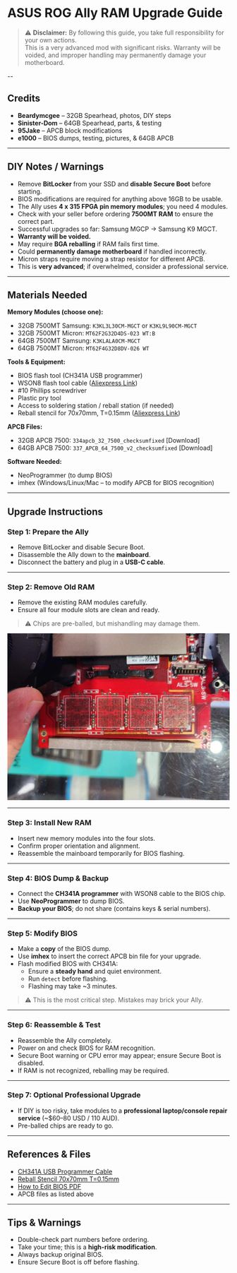 # ASUS ROG Ally RAM Upgrade Guide

> ⚠️ **Disclaimer:** By following this guide, you take full responsibility for your own actions.  
> This is a very advanced mod with significant risks. Warranty will be voided, and improper handling may permanently damage your motherboard.  

--

## Credits

- **Beardymcgee** – 32GB Spearhead, photos, DIY steps  
- **Sinister-Dom** – 64GB Spearhead, parts, & testing  
- **95Jake** – APCB block modifications  
- **e1000** – BIOS dumps, testing, pictures, & 64GB APCB  

---

## DIY Notes / Warnings

- Remove **BitLocker** from your SSD and **disable Secure Boot** before starting.  
- BIOS modifications are required for anything above 16GB to be usable.  
- The Ally uses **4 x 315 FPGA pin memory modules**; you need 4 modules.  
- Check with your seller before ordering **7500MT RAM** to ensure the correct part.  
- Successful upgrades so far: Samsung MGCP → Samsung K9 MGCT.  
- **Warranty will be voided.**  
- May require **BGA reballing** if RAM fails first time.  
- Could **permanently damage motherboard** if handled incorrectly.  
- Micron straps require moving a strap resistor for different APCB.  
- This is **very advanced**; if overwhelmed, consider a professional service.  

---

## Materials Needed

**Memory Modules (choose one):**

- 32GB 7500MT Samsung: `K3KL3L30CM-MGCT` or `K3KL9L90CM-MGCT`  
- 32GB 7500MT Micron: `MT62F2G32D4DS-023 WT:B`  
- 64GB 7500MT Samsung: `K3KLALA0CM-MGCT`  
- 64GB 7500MT Micron: `MT62F4G32D8DV-026 WT`  

**Tools & Equipment:**

- BIOS flash tool (CH341A USB programmer)  
- WSON8 flash tool cable ([Aliexpress Link](https://www.aliexpress.com/item/4000971113716.html))  
- #10 Phillips screwdriver  
- Plastic pry tool  
- Access to soldering station / reball station (if needed)  
- Reball stencil for 70x70mm, T=0.15mm ([Aliexpress Link](https://a.aliexpress.com/_m00rF6I))  

**APCB Files:**

- 32GB APCB 7500: `334apcb_32_7500_checksumfixed` [Download]  
- 64GB APCB 7500: `337_APCB_64_7500_v2_checksumfixed` [Download]  

**Software Needed:**

- NeoProgrammer (to dump BIOS)  
- imhex (Windows/Linux/Mac – to modify APCB for BIOS recognition)  

---

## Upgrade Instructions

### Step 1: Prepare the Ally

- Remove BitLocker and disable Secure Boot.  
- Disassemble the Ally down to the **mainboard**.  
- Disconnect the battery and plug in a **USB-C cable**.  

---

### Step 2: Remove Old RAM

- Remove the existing RAM modules carefully.  
- Ensure all four module slots are clean and ready.  

> ⚠️ Chips are pre-balled, but mishandling may damage them.
> 
![RAM Removed](images/ramremoved.jpg)

---

### Step 3: Install New RAM

- Insert new memory modules into the four slots.  
- Confirm proper orientation and alignment.  
- Reassemble the mainboard temporarily for BIOS flashing.  

---

### Step 4: BIOS Dump & Backup

- Connect the **CH341A programmer** with WSON8 cable to the BIOS chip.  
- Use **NeoProgrammer** to dump BIOS.  
- **Backup your BIOS**; do not share (contains keys & serial numbers).  

---

### Step 5: Modify BIOS

- Make a **copy** of the BIOS dump.  
- Use **imhex** to insert the correct APCB bin file for your upgrade.  
- Flash modified BIOS with CH341A:  
  - Ensure a **steady hand** and quiet environment.  
  - Run `detect` before flashing.  
  - Flashing may take ~3 minutes.  

> ⚠️ This is the most critical step. Mistakes may brick your Ally.

---

### Step 6: Reassemble & Test

- Reassemble the Ally completely.  
- Power on and check BIOS for RAM recognition.  
- Secure Boot warning or CPU error may appear; ensure Secure Boot is disabled.  
- If RAM is not recognized, reballing may be required.  

---

### Step 7: Optional Professional Upgrade

- If DIY is too risky, take modules to a **professional laptop/console repair service** (~$60–80 USD / 110 AUD).  
- Pre-balled chips are ready to go.  

---

## References & Files

- [CH341A USB Programmer Cable](https://www.aliexpress.com/item/4000971113716.html)  
- [Reball Stencil 70x70mm T=0.15mm](https://a.aliexpress.com/_m00rF6I)  
- [How to Edit BIOS PDF](how_to_bios_edit_Download)  
- APCB files as listed above  

---

## Tips & Warnings

- Double-check part numbers before ordering.  
- Take your time; this is a **high-risk modification**.  
- Always backup original BIOS.  
- Ensure Secure Boot is off before flashing.
